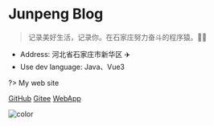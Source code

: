 # Junpeng Blog

> 记录美好生活，记录你。在石家庄努力奋斗的程序猿。🙎‍♂️

- Address: 河北省石家庄市新华区 ✈️
- Use dev language: Java、Vue3


?> My web site

[GitHub](https://github.com/li-junpeng)
[Gitee](https://gitee.com/junpeng-li)
[WebApp](http://webapp.junpeng.site/)

![color](#f0f0f0)
